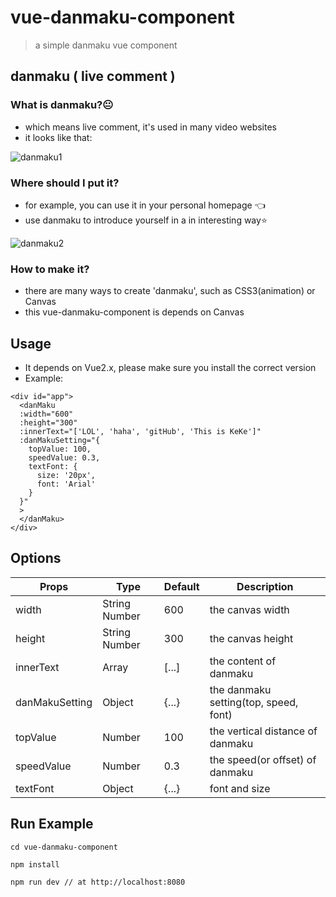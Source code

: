 # vue-danmaku-component

> a simple danmaku vue component

## danmaku ( live comment )

### What is danmaku?:neutral_face:

- which means live comment, it's used in many video websites
- it looks like that:

![danmaku1](http://static.zybuluo.com/pmworkzk250/ioytevp9hqtgxzul0f51xlht/danmaku.gif) 

### Where should I put it?

- for example, you can use it in your personal homepage :point_left:
- use danmaku to introduce yourself in a in interesting way:star: 

![danmaku2](http://static.zybuluo.com/pmworkzk250/nku4p15qo52jy7oq4usvzvie/IMG_2065.GIF)

### How to make it?

- there are many ways to create 'danmaku', such as CSS3(animation) or Canvas
- this vue-danmaku-component is depends on Canvas

## Usage

- It depends on Vue2.x, please make sure you install the correct version
- Example:

```
<div id="app">
  <danMaku
  :width="600"
  :height="300"
  :innerText="['LOL', 'haha', 'gitHub', 'This is KeKe']"
  :danMakuSetting="{
    topValue: 100,
    speedValue: 0.3,
    textFont: {
      size: '20px',
      font: 'Arial'
    }
  }"
  >
  </danMaku>
</div>
```

## Options

Props | Type | Default | Description |
---|---|---|---|
width|String Number| 600 | the canvas width |
height|String Number| 300 | the canvas height |
innerText| Array | [...] | the content of danmaku
danMakuSetting| Object | {...} | the danmaku setting(top, speed, font)
topValue| Number| 100| the vertical distance of danmaku
speedValue|Number|0.3| the speed(or offset) of danmaku
textFont|Object| {...} | font and size

## Run Example

```
cd vue-danmaku-component

npm install

npm run dev // at http://localhost:8080
```

